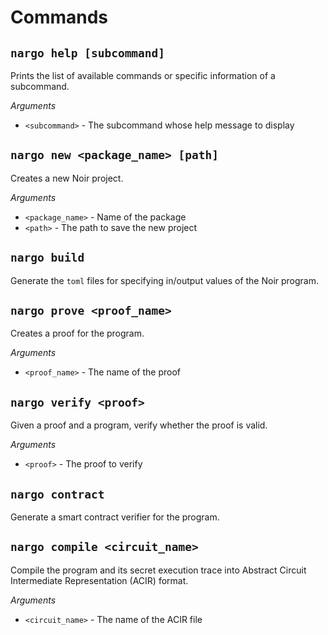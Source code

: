 # Commands

## `nargo help [subcommand]`

Prints the list of available commands or specific information of a subcommand.

_Arguments_

- `<subcommand>` - The subcommand whose help message to display

## `nargo new <package_name> [path]`

Creates a new Noir project.

_Arguments_

- `<package_name>` - Name of the package
- `<path>` - The path to save the new project

## `nargo build`

Generate the `toml` files for specifying in/output values of the Noir program.

## `nargo prove <proof_name>`

Creates a proof for the program.

_Arguments_

- `<proof_name>` - The name of the proof

## `nargo verify <proof>`

Given a proof and a program, verify whether the proof is valid.

_Arguments_

- `<proof>` - The proof to verify

## `nargo contract`

Generate a smart contract verifier for the program.

## `nargo compile <circuit_name>`

Compile the program and its secret execution trace into Abstract Circuit Intermediate Representation (ACIR) format.

_Arguments_

- `<circuit_name>` - The name of the ACIR file
